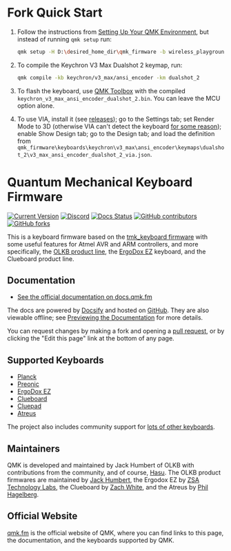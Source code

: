 # Fork Quick Start

1. Follow the instructions from [Setting Up Your QMK Environment](https://docs.qmk.fm/newbs_getting_started), but
   instead of running `qmk setup` run:
   ```bash
   qmk setup -H D:\desired_home_dir\qmk_firmware -b wireless_playground_jrs jacobrshields/keychron_qmk_firmware
   ```

2. To compile the Keychron V3 Max Dualshot 2 keymap, run:
   ```bash
   qmk compile -kb keychron/v3_max/ansi_encoder -km dualshot_2
   ```

3. To flash the keyboard, use [QMK Toolbox](https://qmk.fm/toolbox) with the compiled
   `keychron_v3_max_ansi_encoder_dualshot_2.bin`. You can leave the MCU option alone.

4. To use VIA, install it (see [releases](https://github.com/the-via/releases/releases)); go to the Settings tab; set
   Render Mode to 3D (otherwise VIA can't detect the keyboard
   [for some reason](https://github.com/the-via/app/issues/202)); enable Show Design tab; go to the Design tab; and
   load the definition from
   `qmk_firmware\keyboards\keychron\v3_max\ansi_encoder\keymaps\dualshot_2\v3_max_ansi_encoder_dualshot_2_via.json`.

# Quantum Mechanical Keyboard Firmware

[![Current Version](https://img.shields.io/github/tag/qmk/qmk_firmware.svg)](https://github.com/qmk/qmk_firmware/tags)
[![Discord](https://img.shields.io/discord/440868230475677696.svg)](https://discord.gg/Uq7gcHh)
[![Docs Status](https://img.shields.io/badge/docs-ready-orange.svg)](https://docs.qmk.fm)
[![GitHub contributors](https://img.shields.io/github/contributors/qmk/qmk_firmware.svg)](https://github.com/qmk/qmk_firmware/pulse/monthly)
[![GitHub forks](https://img.shields.io/github/forks/qmk/qmk_firmware.svg?style=social&label=Fork)](https://github.com/qmk/qmk_firmware/)

This is a keyboard firmware based on the [tmk\_keyboard firmware](https://github.com/tmk/tmk_keyboard) with some useful features for Atmel AVR and ARM controllers, and more specifically, the [OLKB product line](https://olkb.com), the [ErgoDox EZ](https://ergodox-ez.com) keyboard, and the Clueboard product line.

## Documentation

* [See the official documentation on docs.qmk.fm](https://docs.qmk.fm)

The docs are powered by [Docsify](https://docsify.js.org/) and hosted on [GitHub](/docs/). They are also viewable offline; see [Previewing the Documentation](https://docs.qmk.fm/#/contributing?id=previewing-the-documentation) for more details.

You can request changes by making a fork and opening a [pull request](https://github.com/qmk/qmk_firmware/pulls), or by clicking the "Edit this page" link at the bottom of any page.

## Supported Keyboards

* [Planck](/keyboards/planck/)
* [Preonic](/keyboards/preonic/)
* [ErgoDox EZ](/keyboards/ergodox_ez/)
* [Clueboard](/keyboards/clueboard/)
* [Cluepad](/keyboards/clueboard/17/)
* [Atreus](/keyboards/atreus/)

The project also includes community support for [lots of other keyboards](/keyboards/).

## Maintainers

QMK is developed and maintained by Jack Humbert of OLKB with contributions from the community, and of course, [Hasu](https://github.com/tmk). The OLKB product firmwares are maintained by [Jack Humbert](https://github.com/jackhumbert), the Ergodox EZ by [ZSA Technology Labs](https://github.com/zsa), the Clueboard by [Zach White](https://github.com/skullydazed), and the Atreus by [Phil Hagelberg](https://github.com/technomancy).

## Official Website

[qmk.fm](https://qmk.fm) is the official website of QMK, where you can find links to this page, the documentation, and the keyboards supported by QMK.
